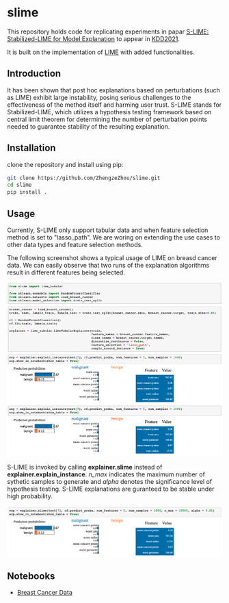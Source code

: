 # slime

This repository holds code for replicating experiments in papar [S-LIME: Stabilized-LIME for Model Explanation]() to appear in [KDD2021](https://www.kdd.org/kdd2021/). 

It is built on the implementation of [LIME](https://github.com/marcotcr/lime) with added functionalities.

## Introduction

It has been shown that post hoc explanations based on perturbations (such as LIME) exhibit large instability, posing serious challenges to the effectiveness of the method itself and harming user trust. S-LIME stands for Stabilized-LIME, which utilizes a hypothesis testing framework based on central limit theorem for determining the number of perturbation points needed to guarantee stability of the resulting explanation. 

## Installation

clone the repository and install using pip:

```sh
git clone https://github.com/ZhengzeZhou/slime.git
cd slime
pip install .
```

## Usage

Currently, S-LIME only support tabular data and when feature selection method is set to "lasso_path". We are woring on extending the use cases to other data types and feature selection methods. 

The following screenshot shows a typical usage of LIME on breasd cancer data. We can easily observe that two runs of the explanation algorithms result in different features being selected.

![demo1](doc/images/demo1.png)

S-LIME is invoked by calling **explainer.slime** instead of **explainer.explain_instance**. *n_max* indicates the maximum number of sythetic samples to generate and *alpha* denotes the significance level of hypothesis testing. S-LIME explanations are guranteed to be stable under high probability. 

![demo2](doc/images/demo2.png)

## Notebooks

- [Breast Cancer Data](https://github.com/ZhengzeZhou/slime/blob/main/doc/notebooks/Breast%20Cancer%20Data.ipynb)



